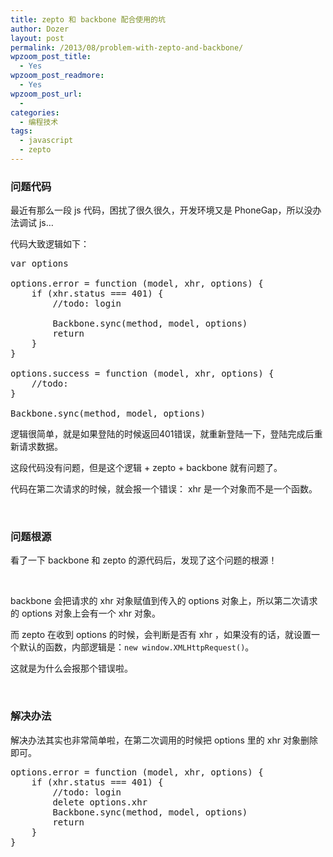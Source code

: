 ```yaml
---
title: zepto 和 backbone 配合使用的坑
author: Dozer
layout: post
permalink: /2013/08/problem-with-zepto-and-backbone/
wpzoom_post_title:
  - Yes
wpzoom_post_readmore:
  - Yes
wpzoom_post_url:
  - 
categories:
  - 编程技术
tags:
  - javascript
  - zepto
---
```


### <span id="i">问题代码</span>

最近有那么一段 js 代码，困扰了很久很久，开发环境又是 PhoneGap，所以没办法调试 js…

代码大致逻辑如下：

<pre class="lang:js decode:true">var options

options.error = function (model, xhr, options) {
    if (xhr.status === 401) {
        //todo: login

        Backbone.sync(method, model, options)
        return
    }
}

options.success = function (model, xhr, options) {
	//todo:
}

Backbone.sync(method, model, options)</pre>

逻辑很简单，就是如果登陆的时候返回401错误，就重新登陆一下，登陆完成后重新请求数据。

这段代码没有问题，但是这个逻辑 + zepto + backbone 就有问题了。

代码在第二次请求的时候，就会报一个错误： xhr 是一个对象而不是一个函数。

<!--more-->

&nbsp;

### <span id="i-2">问题根源</span>

看了一下 backbone 和 zepto 的源代码后，发现了这个问题的根源！

&nbsp;

backbone 会把请求的 xhr 对象赋值到传入的 options 对象上，所以第二次请求的 options 对象上会有一个 xhr 对象。

而 zepto 在收到 options 的时候，会判断是否有 xhr ，如果没有的话，就设置一个默认的函数，内部逻辑是：`new window.XMLHttpRequest()`。

这就是为什么会报那个错误啦。

&nbsp;

### <span id="i-3">解决办法</span>

解决办法其实也非常简单啦，在第二次调用的时候把 options 里的 xhr 对象删除即可。

<pre class="lang:default decode:true  crayon-selected">options.error = function (model, xhr, options) {
    if (xhr.status === 401) {
        //todo: login
        delete options.xhr
        Backbone.sync(method, model, options)
        return
    }
}</pre>
